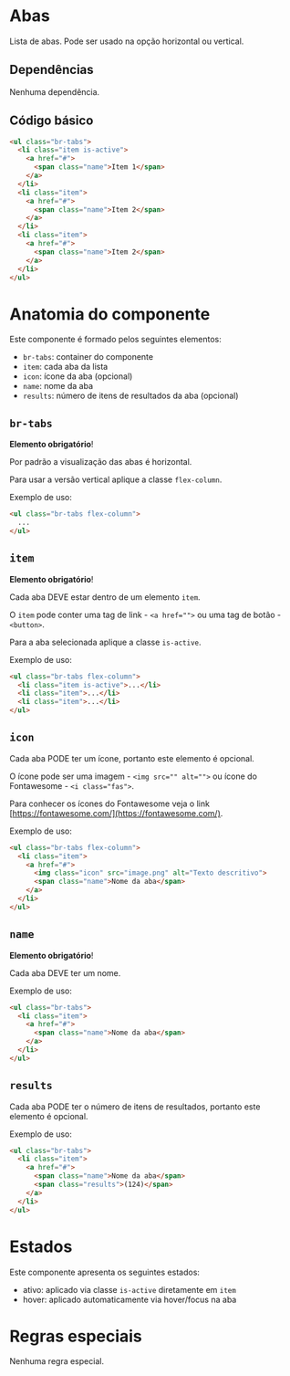 # Abas

Lista de abas. Pode ser usado na opção horizontal ou vertical.

## Dependências

Nenhuma dependência.

## Código básico

```html
<ul class="br-tabs">
  <li class="item is-active">
    <a href="#">
      <span class="name">Item 1</span>
    </a>
  </li>
  <li class="item">
    <a href="#">
      <span class="name">Item 2</span>
    </a>
  </li>
  <li class="item">
    <a href="#">
      <span class="name">Item 2</span>
    </a>
  </li>
</ul>
```

# Anatomia do componente

Este componente é formado pelos seguintes elementos:

- `br-tabs`: container do componente
- `item`: cada aba da lista
- `icon`: ícone da aba (opcional)
- `name`: nome da aba
- `results`: número de itens de resultados da aba (opcional)

## `br-tabs`

**Elemento obrigatório**!

Por padrão a visualização das abas é horizontal.

Para usar a versão vertical aplique a classe `flex-column`.

Exemplo de uso:

```html
<ul class="br-tabs flex-column">
  ...
</ul>
```

## `item`

**Elemento obrigatório**!

Cada aba DEVE estar dentro de um elemento `item`.

O `item` pode conter uma tag de link - `<a href="">` ou uma tag de botão - `<button>`.

Para a aba selecionada aplique a classe `is-active`.

Exemplo de uso:

```html
<ul class="br-tabs flex-column">
  <li class="item is-active">...</li>
  <li class="item">...</li>
  <li class="item">...</li>
</ul>
```

## `icon`

Cada aba PODE ter um ícone, portanto este elemento é opcional.

O ícone pode ser uma imagem - `<img src="" alt="">` ou ícone do Fontawesome - `<i class="fas">`.

Para conhecer os ícones do Fontawesome veja o link [https://fontawesome.com/](https://fontawesome.com/).

Exemplo de uso:

```html
<ul class="br-tabs flex-column">
  <li class="item">
    <a href="#">
      <img class="icon" src="image.png" alt="Texto descritivo">
      <span class="name">Nome da aba</span>
    </a>
  </li>
</ul>
```

## `name`

**Elemento obrigatório**!

Cada aba DEVE ter um nome.

Exemplo de uso:

```html
<ul class="br-tabs">
  <li class="item">
    <a href="#">
      <span class="name">Nome da aba</span>
    </a>
  </li>
</ul>
```

## `results`

Cada aba PODE ter o número de itens de resultados, portanto este elemento é opcional.

Exemplo de uso:

```html
<ul class="br-tabs">
  <li class="item">
    <a href="#">
      <span class="name">Nome da aba</span>
      <span class="results">(124)</span>
    </a>
  </li>
</ul>
```

# Estados

Este componente apresenta os seguintes estados:

- ativo: aplicado via classe `is-active` diretamente em `item`
- hover: aplicado automaticamente via hover/focus na aba

# Regras especiais

Nenhuma regra especial.
